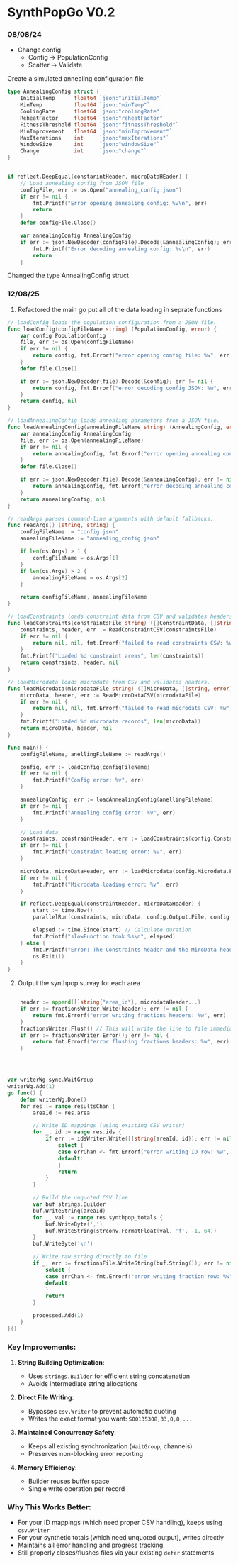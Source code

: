 # SynthPopGo V0.2

### 08/08/24
- Change config
    - Config -> PopulationConfig
    - Scatter -> Validate


Create a simulated annealing configuration file 

```go
type AnnealingConfig struct {
    InitialTemp      float64 `json:"initialTemp"`
    MinTemp          float64 `json:"minTemp"`
    CoolingRate      float64 `json:"coolingRate"`
    ReheatFactor     float64 `json:"reheatFactor"`
    FitnessThreshold float64 `json:"fitnessThreshold"`
    MinImprovement   float64 `json:"minImprovement"`
    MaxIterations    int     `json:"maxIterations"`
    WindowSize       int     `json:"windowSize"`
    Change           int     `json:"change"`
}


if reflect.DeepEqual(constarintHeader, microDataHEader) {
    // Load annealing config from JSON file
    configFile, err := os.Open("annealing_config.json")
    if err != nil {
        fmt.Printf("Error opening annealing config: %v\n", err)
        return
    }
    defer configFile.Close()

    var annealingConfig AnnealingConfig
    if err := json.NewDecoder(configFile).Decode(&annealingConfig); err != nil {
        fmt.Printf("Error decoding annealing config: %v\n", err)
        return
    }
```



Changed the type AnnealingConfig struct

### 12/08/25

1) Refactored the main go put all of the data loading in seprate functions

```go
// loadConfig loads the population configuration from a JSON file.
func loadConfig(configFileName string) (PopulationConfig, error) {
	var config PopulationConfig
	file, err := os.Open(configFileName)
	if err != nil {
		return config, fmt.Errorf("error opening config file: %w", err)
	}
	defer file.Close()

	if err := json.NewDecoder(file).Decode(&config); err != nil {
		return config, fmt.Errorf("error decoding config JSON: %w", err)
	}
	return config, nil
}

// loadAnnealingConfig loads annealing parameters from a JSON file.
func loadAnnealingConfig(annealingFileName string) (AnnealingConfig, error) {
	var annealingConfig AnnealingConfig
	file, err := os.Open(annealingFileName)
	if err != nil {
		return annealingConfig, fmt.Errorf("error opening annealing config: %w", err)
	}
	defer file.Close()

	if err := json.NewDecoder(file).Decode(&annealingConfig); err != nil {
		return annealingConfig, fmt.Errorf("error decoding annealing config: %w", err)
	}
	return annealingConfig, nil
}

// readArgs parses command-line arguments with default fallbacks.
func readArgs() (string, string) {
	configFileName := "config.json"
	annealingFileName := "annealing_config.json"

	if len(os.Args) > 1 {
		configFileName = os.Args[1]
	}
	if len(os.Args) > 2 {
		annealingFileName = os.Args[2]
	}

	return configFileName, annealingFileName
}

// loadConstraints loads constraint data from CSV and validates headers.
func loadConstraints(constraintsFile string) ([]ConstraintData, []string, error) {
	constraints, header, err := ReadConstraintCSV(constraintsFile)
	if err != nil {
		return nil, nil, fmt.Errorf("failed to read constraints CSV: %w", err)
	}
	fmt.Printf("Loaded %d constraint areas", len(constraints))
	return constraints, header, nil
}

// loadMicrodata loads microdata from CSV and validates headers.
func loadMicrodata(microdataFile string) ([]MicroData, []string, error) {
	microData, header, err := ReadMicroDataCSV(microdataFile)
	if err != nil {
		return nil, nil, fmt.Errorf("failed to read microdata CSV: %w", err)
	}
	fmt.Printf("Loaded %d microdata records", len(microData))
	return microData, header, nil
}

func main() {
	configFileName, anellingFileName := readArgs()

	config, err := loadConfig(configFileName)
	if err != nil {
		fmt.Printf("Config error: %v", err)
	}

	annealingConfig, err := loadAnnealingConfig(anellingFileName)
	if err != nil {
		fmt.Printf("Annealing config error: %v", err)
	}

	// Load data
	constraints, constraintHeader, err := loadConstraints(config.Constraints.File)
	if err != nil {
		fmt.Printf("Constraint loading error: %v", err)
	}

	microData, microDataHeader, err := loadMicrodata(config.Microdata.File)
	if err != nil {
		fmt.Printf("Microdata loading error: %v", err)
	}

	if reflect.DeepEqual(constraintHeader, microDataHeader) {
		start := time.Now()
		parallelRun(constraints, microData, config.Output.File, config.Validate.File, annealingConfig)

		elapsed := time.Since(start) // Calculate duration
		fmt.Printf("slowFunction took %s\n", elapsed)
	} else {
		fmt.Printf("Error: The Constraints header and the MiroData header not the same\n")
		os.Exit(1)
	}
}

```

2) Output the synthpop survay for each area  


```go

	header := append([]string{"area_id"}, microdataHeader...)
	if err := fractionsWriter.Write(header); err != nil {
		return fmt.Errorf("error writing fractions headers: %w", err)
	}
	fractionsWriter.Flush() // This will write the line to file immediately
	if err := fractionsWriter.Error(); err != nil {
		return fmt.Errorf("error flushing fractions headers: %w", err)
	}




var writerWg sync.WaitGroup
writerWg.Add(1)
go func() {
    defer writerWg.Done()
    for res := range resultsChan {
        areaId := res.area

        // Write ID mappings (using existing CSV writer)
        for _, id := range res.ids {
            if err := idsWriter.Write([]string{areaId, id}); err != nil {
                select {
                case errChan <- fmt.Errorf("error writing ID row: %w", err):
                default:
                }
                return
            }
        }

        // Build the unquoted CSV line
        var buf strings.Builder
        buf.WriteString(areaId)
        for _, val := range res.synthpop_totals {
            buf.WriteByte(',')
            buf.WriteString(strconv.FormatFloat(val, 'f', -1, 64))
        }
        buf.WriteByte('\n')

        // Write raw string directly to file
        if _, err := fractionsFile.WriteString(buf.String()); err != nil {
            select {
            case errChan <- fmt.Errorf("error writing fraction row: %w", err):
            default:
            }
            return
        }

        processed.Add(1)
    }
}()
```

### Key Improvements:

1. **String Building Optimization**:
   - Uses `strings.Builder` for efficient string concatenation
   - Avoids intermediate string allocations

2. **Direct File Writing**:
   - Bypasses `csv.Writer` to prevent automatic quoting
   - Writes the exact format you want: `S00135308,33,0,8,...`

3. **Maintained Concurrency Safety**:
   - Keeps all existing synchronization (`WaitGroup`, channels)
   - Preserves non-blocking error reporting

4. **Memory Efficiency**:
   - Builder reuses buffer space
   - Single write operation per record

### Why This Works Better:

- For your ID mappings (which need proper CSV handling), keeps using `csv.Writer`
- For your synthetic totals (which need unquoted output), writes directly
- Maintains all error handling and progress tracking
- Still properly closes/flushes files via your existing `defer` statements
